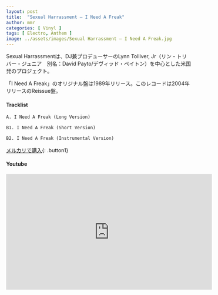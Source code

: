```yaml
---
layout: post
title:  "Sexual Harrassment – I Need A Freak"
author: mmr
categories: [ Vinyl ]
tags: [ Electro, Anthem ]
image: ../assets/images/Sexual Harrassment – I Need A Freak.jpg
---
```


Sexual Harrassmentは、DJ兼プロデューサーのLynn Tolliver, Jr（リン・トリバー・ジュニア　別名：David Payto/デヴィッド・ペイトン）を中心とした米国発のプロジェクト。

「I Need A Freak」のオリジナル盤は1989年リリース。このレコードは2004年リリースのReissue盤。

#### Tracklist
```md
A. I Need A Freak (Long Version)

B1. I Need A Freak (Short Version)

B2. I Need A Freak (Instrumental Version)
```

[メルカリで購入](https://jp.mercari.com/item/m91285110747?afid=6142608987){: .button1}

#### Youtube
<iframe width="560" height="315" src="https://www.youtube.com/embed/xnNNY2TD8s8?si=xZ0-FH8b4bHqvvgZ" title="YouTube video player" frameborder="0" allow="accelerometer; autoplay; clipboard-write; encrypted-media; gyroscope; picture-in-picture; web-share" referrerpolicy="strict-origin-when-cross-origin" allowfullscreen></iframe>